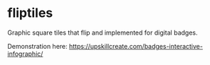 # fliptiles
Graphic square tiles that flip and implemented for digital badges.  

Demonstration here: https://upskillcreate.com/badges-interactive-infographic/
